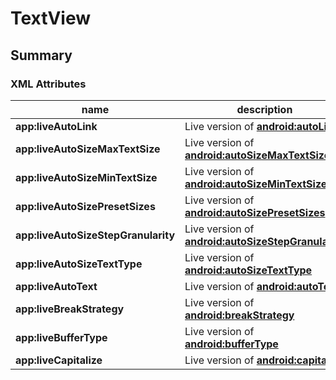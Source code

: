# TextView

## Summary

### XML Attributes

| name | description | expected type | associated method |
|---|---|---|---|
| **app:liveAutoLink** | Live version of [**android:autoLink**](https://developer.android.com/reference/android/widget/TextView.html#attr_android:autoLink) | `LiveData<Int>` | [**TextView.addLiveAutoLink()**](../../kdoc/library/net.gahfy.livebinders.extension/android.widget.-text-view/add-live-auto-link-mask.md) |
| **app:liveAutoSizeMaxTextSize** | Live version of [**android:autoSizeMaxTextSize**](https://developer.android.com/reference/android/widget/TextView.html#attr_android:autoSizeMaxTextSize) | `LiveData<Int>` | [**TextView.addLiveAutoSizeMaxTextSize()**](../../kdoc/library/net.gahfy.livebinders.extension/android.widget.-text-view/add-live-auto-max-text-size.md) |
| **app:liveAutoSizeMinTextSize** | Live version of [**android:autoSizeMinTextSize**](https://developer.android.com/reference/android/widget/TextView.html#attr_android:autoSizeMinTextSize) | `LiveData<Int>` | [**TextView.addLiveAutoSizeMinTextSize()**](../../kdoc/library/net.gahfy.livebinders.extension/android.widget.-text-view/add-live-auto-min-text-size.md) |
| **app:liveAutoSizePresetSizes** | Live version of [**android:autoSizePresetSizes**](https://developer.android.com/reference/android/widget/TextView.html#attr_android:autoSizePresetSizes) | `LiveData<IntArray>` | [**TextView.addLiveAutoSizeTextTypeUniformWithPresetSizes()**](../../kdoc/library/net.gahfy.livebinders.extension/android.widget.-text-view/add-live-auto-size-text-type-uniform-with-preset-sizes.md) |
| **app:liveAutoSizeStepGranularity** | Live version of [**android:autoSizeStepGranularity**](https://developer.android.com/reference/android/widget/TextView.html#attr_android:autoSizeStepGranularity) | `LiveData<Int>` | [**TextView.addLiveAutoSizeStepGranularity()**](../../kdoc/library/net.gahfy.livebinders.extension/android.widget.-text-view/add-live-auto-size-step-granularity.md) |
| **app:liveAutoSizeTextType** | Live version of [**android:autoSizeTextType**](https://developer.android.com/reference/android/widget/TextView.html#attr_android:autoSizeTextType) | `LiveData<Int>` | [**TextView.addLiveAutoSizeTextTypeWithDefaults()**](../../kdoc/library/net.gahfy.livebinders.extension/android.widget.-text-view/add-live-auto-size-text-type-with-defaults.md) |
| **app:liveAutoText** | Live version of [**android:autoText**](https://developer.android.com/reference/android/widget/TextView.html#attr_android:autoText) | `LiveData<Boolean>` | [**TextView.addLiveAutoText()**](../../kdoc/library/net.gahfy.livebinders.extension/android.widget.-text-view/add-live-auto-text.md) |
| **app:liveBreakStrategy** | Live version of [**android:breakStrategy**](https://developer.android.com/reference/android/widget/TextView.html#attr_android:breakStrategy) | `LiveData<TextView.BufferType>` | [**TextView.addLiveBreakStrategy()**](../../kdoc/library/net.gahfy.livebinders.extension/android.widget.-text-view/add-live-break-strategy.md) |
| **app:liveBufferType** | Live version of [**android:bufferType**](https://developer.android.com/reference/android/widget/TextView.html#attr_android:bufferType) | `LiveData<Int>` | [**TextView.addLiveBufferType()**](../../kdoc/library/net.gahfy.livebinders.extension/android.widget.-text-view/add-live-buffer-type.md) |
| **app:liveCapitalize** | Live version of [**android:capitalize**](https://developer.android.com/reference/android/widget/TextView.html#attr_android:capitalize) | `LiveData<TextKeyListener.Capitalize>` | [**TextView.addLiveCursorVisible()**](../../kdoc/library/net.gahfy.livebinders.extension/android.widget.-text-view/add-live-cursor-visible.md) |
